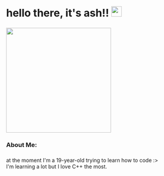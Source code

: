 <h1 align="left">hello there, it's ash!! <img src="https://media.giphy.com/media/hvRJCLFzcasrR4ia7z/giphy.gif" width="28"/>
</h1>

###

<div align="left">
  <img height="283" src="https://64.media.tumblr.com/b480736e4c6c9b8c892768520bb2a76f/fefc434253ce00b1-d7/s1280x1920/d0ef98d9d2a1edd730494220936d76107525e43f.gifv"  />
</div>

###

<h3 align="left">About Me:</h3>

###

<p align="left">at the moment I'm a 19-year-old trying to learn how to code :><br>I'm learning a lot but I love C++ the most.</p>

  
